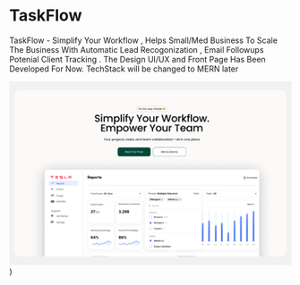 # TaskFlow
TaskFlow - Simplify Your Workflow , Helps Small/Med Business To Scale The Business With Automatic Lead Recogonization , Email Followups 
Potenial Client Tracking . 
The Design UI/UX and Front Page Has Been Developed For Now. TechStack will be changed to MERN later



![alt text](https://github.com/TeenTornado/TaskFlow/blob/main/Taskflow%20Main.png))
